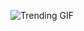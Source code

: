 
<!-- GIF_SECTION -->
![Trending GIF](https://media3.giphy.com/media/v1.Y2lkPThiYjIxNzcyczhlZXo0aHh2MDU3NWIxMXRic3F5dDNtaG5hdTQ0ZDZuNjRzMzVrMyZlcD12MV9naWZzX3NlYXJjaCZjdD1n/WV5g8itc5RnCL3eQ8v/giphy.gif)
<!-- END_GIF_SECTION -->
